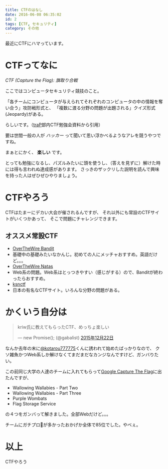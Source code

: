 ```yaml
---
title: CTFのはなし
date: 2016-06-08 06:35:02
id: 2
tags: [CTF, セキュリティ]
category: その他
---
```


最近にCTFにハマっています。

<!-- more -->

# CTFってなに

_CTF (Capture the Flag): 旗取り合戦_

ここではコンピュータセキュリティ競技のこと。

「各チームにコンピュータが与えられてそれぞれのコンピュータの中の情報を奪い合う」攻防戦形式と、
「複数に渡る分野の問題が出題される」クイズ形式(Jeopardy)がある。

らしいです。（[traP](https://trap.jp/)部内CTF勉強会資料から引用）

要は世間一般の人が _ハッカー_ って聞いて思い浮かべるようなアレを競うやつですね。

まぁとにかく、 **楽しい** です。

とっても勉強になるし、パズルみたいに頭を使うし、（答えを見ずに）解けた時には得も言われぬ達成感があります。
さっきのザックリした説明を読んで興味を持った人はぜひぜひやりましょう。

# CTFやろう

CTFはたまーにデカい大会が催されるんですが、
それ以外にも常設のCTFサイトがいくつかあって、
そこで問題にチャレンジできます。

## オススメ常設CTF
- [OverTheWire Bandit](http://overthewire.org/wargames/bandit/)
 - 基礎中の基礎みたいなかんじ。初めての人にメッチャおすすめ。英語だけど。。。
- [OverTheWire Natas](http://overthewire.org/wargames/natas/)
 - Web系の問題。Web系はとっつきやすい（感じがする）ので、Banditが終わったらおすすめ。
- [ksnctf](http://ksnctf.sweetduet.info/)
 - 日本の有名なCTFサイト。いろんな分野の問題がある。

# かくいう自分は

<blockquote class="twitter-tweet" data-lang="ja"><p lang="ja" dir="ltr">kriw氏に教えてもらったCTF、めっちょ楽しい</p>&mdash; new Promise(); (@gabalist) <a href="https://twitter.com/gabalist/status/679199513702100992">2015年12月22日</a></blockquote>
<script async src="//platform.twitter.com/widgets.js" charset="utf-8"></script>

なんか去年の末に[@kotarou777775](https://twitter.com/kotarou777775)くんに誘われて始めたばっかりなので、
クソ雑魚かつWeb系しか解けなくてまだまだなカンジなんですけど、ガンバりたい。

この前同じ大学の人達のチームに入れてもらって[Google Capture The Flag](https://capturetheflag.withgoogle.com/)に出たんですが、

- Wallowing Wallabies - Part Two
- Wallowing Wallabies - Part Three
- Purple Wombats
- Flag Storage Service

の４つをガンバって解きました。全部Webだけど。。。

チームにガチプロ👏が多かったおかげか全体で85位でした。やべぇ。

# 以上

CTFやろう
